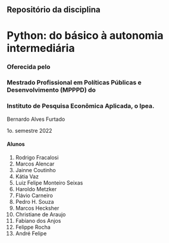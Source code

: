 ## Repositório da disciplina 

# Python: do básico à autonomia intermediária

### Oferecida pelo 

### Mestrado Profissional em Políticas Públicas e Desenvolvimento (MPPPD) do 

### Instituto de Pesquisa Econômica Aplicada, o Ipea.


Bernardo Alves Furtado

1o. semestre 2022

#### Alunos
1. Rodrigo Fracalosi
2. Marcos Alencar
3. Jainne Coutinho
4. Kátia Vaz
5. Luiz Felipe Monteiro Seixas
6. Haroldo Metzker
7. Flávio Carneiro
8. Pedro H. Souza
9. Marcos Hecksher
10. Christiane de Araujo
11. Fabiano dos Anjos
12. Felippe Rocha
13. André Felipe

